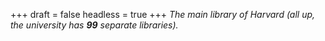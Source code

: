 
+++
draft = false
headless = true
+++
_The main library of Harvard (all up, the university has **99** separate libraries)._
